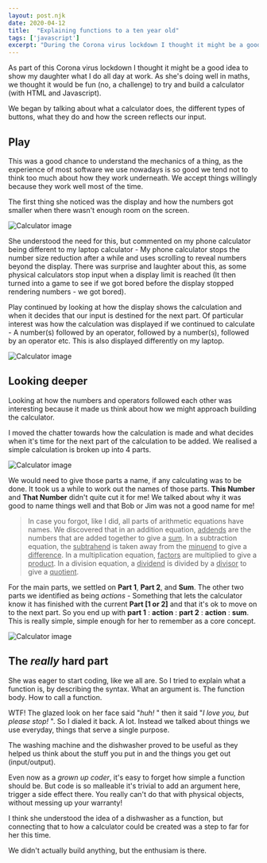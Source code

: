 ```yaml
---
layout: post.njk
date: 2020-04-12
title:  "Explaining functions to a ten year old"
tags: ['javascript']
excerpt: "During the Corona virus lockdown I thought it might be a good idea to show my daughter what I do all day at work ..."
---
```


As part of this Corona virus lockdown I thought it might be a good idea to show my daughter what I do all day at work. As she's doing well in maths, we thought it would be fun (no, a challenge) to try and build a calculator (with HTML and Javascript).

We began by talking about what a calculator does, the different types of buttons, what they do and how the screen reflects our input. 
## Play

This was a good chance to understand the mechanics of a thing, as the experience of most software we use nowadays is so good we tend not to think too much about how they work underneath. We accept things willingly because they work well most of the time.

The first thing she noticed was the display and how the numbers got smaller when there wasn't enough room on the screen.

![Calculator image](https://res.cloudinary.com/dxcpo9dzb/image/upload/v1612601913/blog/calculator-number-size.png "Calculator image")

She understood the need for this, but commented on my phone calculator being different to my laptop calculator - My phone calculator stops the number size reduction after a while and uses scrolling to reveal numbers beyond the display. There was surprise and laughter about this, as some physical calculators stop input when a display limit is reached (It then turned into a game to see if we got bored before the display stopped rendering numbers - we got bored).

Play continued by looking at how the display shows the calculation and when it decides that our input is destined for the next part. Of particular interest was how the calculation was displayed if we continued to calculate - A number(s) followed by an operator, followed by a number(s), followed by an operator etc. This is also displayed differently on my laptop.

![Calculator image](https://res.cloudinary.com/dxcpo9dzb/image/upload/v1612736331/blog/calculation-display-variations_xi2rnd.png "Calculator image")

## Looking deeper
Looking at how the numbers and operators followed each other was interesting because it made us think about how we might approach building the calculator. 

I moved the chatter towards how the calculation is made and what decides when it's time for the next part of the calculation to be added. We realised a simple calculation is broken up into 4 parts. 

![Calculator image](https://res.cloudinary.com/dxcpo9dzb/image/upload/v1612736350/blog/calculation-parts_vghlas.png "Calculator image")

We would need to give those parts a name, if any calculating was to be done. It took us a while to work out the names of those parts. **This Number** and **That Number** didn't quite cut it for me! We talked about why it was good to name things well and that Bob or Jim was not a good name for me!

>In case you forgot, like I did, all parts of arithmetic equations have names. We discovered that in an addition equation, <ins>addends</ins> are the numbers that are added together to give a <ins>sum</ins>. 
In a subtraction equation, the <ins>subtrahend</ins> is taken away from the <ins>minuend</ins> to give a <ins>difference</ins>. In a multiplication equation, <ins>factors</ins> are multiplied to give a <ins>product</ins>. In a division equation, a <ins>dividend</ins> is divided by a <ins>divisor</ins> to give a <ins>quotient</ins>.

For the main parts, we settled on **Part 1**, **Part 2**, and **Sum**. The other two parts we identified as being *actions* - Something that lets the calculator know it has finished with the current **Part [1 or 2]** and that it's ok to move on to the next part. So you end up with **part 1** : **action** : **part 2** : **action** : **sum**. This is really simple, simple enough for her to remember as a core concept.

![Calculator image](https://res.cloudinary.com/dxcpo9dzb/image/upload/v1612736333/blog/calculation-parts-named_qpf45z.png "Calculator image")

## The *really* hard part
She was eager to start coding, like we all are. So I tried to explain what a function is, by describing the syntax. What an argument is. The function body. How to call a function. 

WTF! The glazed look on her face said "*huh!* " then it said "*I love you, but please stop!* ". So I dialed it back. A lot. Instead we talked about things we use everyday, things that serve a single purpose. 

The washing machine and the dishwasher proved to be useful as they helped us think about the stuff you put in and the things you get out (input/output).

Even now as a *grown up coder*, it's easy to forget how simple a function should be. But code is so malleable it's trivial to add an argument here, trigger a side effect there. You really can't do that with physical objects, without messing up your warranty!

I think she understood the idea of a dishwasher as a function, but connecting that to how a calculator could be created was a step to far for her this time.

We didn't actually build anything, but the enthusiam is there.